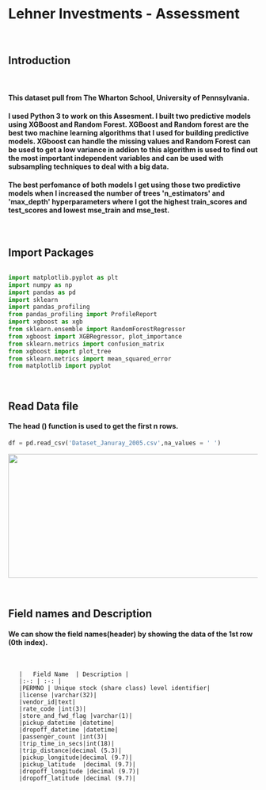 

# Lehner Investments - Assessment
 

<br>

## Introduction 

<br>

#### This dataset pull from The Wharton School, University of Pennsylvania. 

#### I used Python 3 to work on this Assesment. I built two predictive models using XGBoost and Random Forest. XGBoost and Random forest are the best two machine learning algorithms that I used for building predictive models. XGboost can handle the missing values and Random Forest can be used to get a low variance in addion to this algorithm is used to find out the most important independent variables and can be used  with subsampling techniques to deal with a big data.   

#### The best perfomance of both models I get using those two predictive models when I increased the number of trees 'n_estimators' and 'max_depth' hyperparameters where I got the highest train_scores and test_scores and lowest mse_train and mse_test.  
 
<br>

## Import Packages 

```python

import matplotlib.pyplot as plt
import numpy as np
import pandas as pd
import sklearn
import pandas_profiling
from pandas_profiling import ProfileReport 
import xgboost as xgb
from sklearn.ensemble import RandomForestRegressor
from xgboost import XGBRegressor, plot_importance
from sklearn.metrics import confusion_matrix
from xgboost import plot_tree
from sklearn.metrics import mean_squared_error
from matplotlib import pyplot

```
<br>

## Read Data file

#### The head () function is used to get the first n rows.

```python
df = pd.read_csv('Dataset_Januray_2005.csv',na_values = ' ') 
```

<p align="center">
  <img width="900" height="250" src="https://user-images.githubusercontent.com/61699200/124518680-0ead7580-ddb5-11eb-8532-bed8698e3c32.jpg">
</p>

<br>

## Field names and Description

#### We can show the field names(header) by showing the data of the 1st row (0th index).

<br>

       |   Field Name  | Description |
       |:-: | :-: |
       |PERMNO | Unique stock (share class) level identifier|
       |license |varchar(32)|
       |vendor_id|text|
       |rate_code |int(3)|
       |store_and_fwd_flag |varchar(1)|
       |pickup_datetime |datetime|
       |dropoff_datetime |datetime|
       |passenger_count |int(3)|
       |trip_time_in_secs|int(18)|
       |trip_distance|decimal (5.3)|
       |pickup_longitude|decimal (9.7)|
       |pickup_latitude  |decimal (9.7)|
       |dropoff_longitude |decimal (9.7)|
       |dropoff_latitude |decimal (9.7)|

<br>



